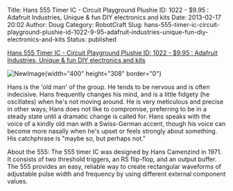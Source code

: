 Title: Hans 555 Timer IC - Circuit Playground Plushie ID: 1022 - $9.95 : Adafruit Industries, Unique & fun DIY electronics and kits
Date: 2013-02-17 20:02
Author: Doug
Category: RobotCraft
Slug: hans-555-timer-ic-circuit-playground-plushie-id-1022-9-95-adafruit-industries-unique-fun-diy-electronics-and-kits
Status: published

[Hans 555 Timer IC - Circuit Playground Plushie ID: 1022 - \$9.95 : Adafruit Industries, Unique & fun DIY electronics and kits](http://www.adafruit.com/products/1022)

![NewImage](http://robotcraft.org/wp-content/uploads/2013/02/NewImage.png "NewImage.png"){width="400" height="308" border="0"}

Hans is the 'old man' of the group. He tends to be nervous and is often indecisive. Hans frequently changes his mind, and is a little fidgety (he oscillates) when he's not moving around. He is very meticulous and precise in other ways; Hans does not like to compromise, preferring to be in a steady state until a dramatic change is called for. Hans speaks with the voice of a kindly old man with a Swiss-German accent, though his voice can become more nasally when he's upset or feels strongly about something. His catchphrase is "maybe so, but perhaps not."

About the 555: The 555 timer IC was designed by Hans Camenzind in 1971. It consists of two threshold triggers, an RS flip-flop, and an output buffer. The 555 provides an easy, reliable way to create rectangular waveforms of adjustable pulse width and frequency by using different external component values.
